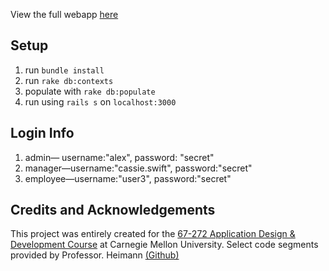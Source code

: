 
View the full webapp [here](https://fathomless-atoll-17595.herokuapp.com/home)
## Setup
1. run `bundle install`
2. run `rake db:contexts`
3. populate with `rake db:populate`
4. run using `rails s` on `localhost:3000`

## Login Info
1. admin— username:"alex", password: "secret"
2. manager—username:"cassie.swift", password:"secret"
3. employee—username:"user3", password:"secret"

## Credits and Acknowledgements
This project was entirely created for the [67-272 Application Design & Development Course](https://67272.cmuis.net/) at Carnegie Mellon University.
Select code segments provided by Professor. Heimann [(Github)](https://github.com/profh)
